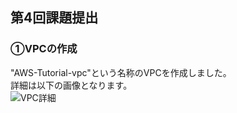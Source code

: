 ## 第4回課題提出  
### ①VPCの作成  
"AWS-Tutorial-vpc"という名称のVPCを作成しました。  
詳細は以下の画像となります。  
![VPC詳細](/AWS_4_repository/picture/VPC詳細.jpg)  
